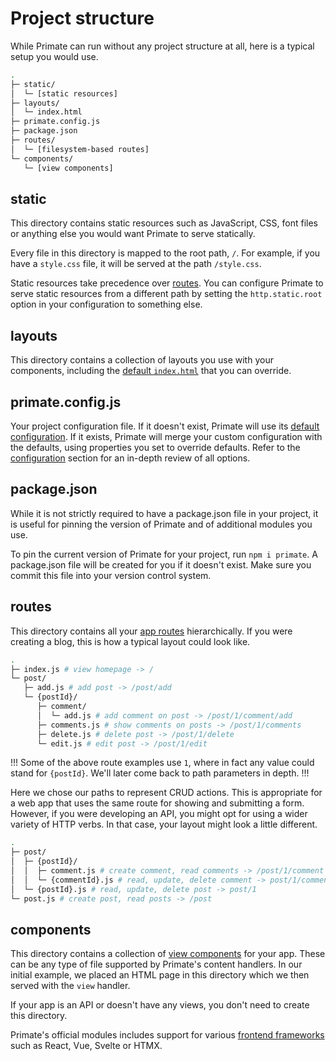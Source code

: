 # Project structure

While Primate can run without any project structure at all, here is a typical
setup you would use.

```sh
.
├─ static/
│  └─ [static resources]
├─ layouts/
│  └─ index.html
├─ primate.config.js
├─ package.json
├─ routes/
│  └─ [filesystem-based routes]
└─ components/
   └─ [view components]
```

## static

This directory contains static resources such as JavaScript, CSS, font files or
anything else you would want Primate to serve statically.

Every file in this directory is mapped to the root path, `/`. For example, if
you have a `style.css` file, it will be served at the path `/style.css`.

Static resources take precedence over [routes][routes]. You can configure 
Primate to serve static resources from a different path by setting the
`http.static.root` option in your configuration to something else.

## layouts

This directory contains a collection of layouts you use with your components,
including the [default `index.html`][default-index] that you can override.

## primate.config.js

Your project configuration file. If it doesn't exist, Primate will use
its [default configuration][default-config]. If it exists, Primate will merge
your custom configuration with the defaults, using properties you set to
override defaults. Refer to the [configuration](/guide/configuration) section
for an in-depth review of all options.

## package.json

While it is not strictly required to have a package.json file in your project,
it is useful for pinning the version of Primate and of additional modules you
use.

To pin the current version of Primate for your project, run `npm i primate`. A
package.json file will be created for you if it doesn't exist. Make sure you
commit this file into your version control system.

## routes

This directory contains all your [app routes][routes] hierarchically. If you
were creating a blog, this is how a typical layout could look like.

```sh caption=routes | web app
.
├─ index.js # view homepage -> /
└─ post/
   ├─ add.js # add post -> /post/add
   └─ {postId}/
      ├─ comment/
      │  └─ add.js # add comment on post -> /post/1/comment/add
      ├─ comments.js # show comments on posts -> /post/1/comments
      ├─ delete.js # delete post -> /post/1/delete
      └─ edit.js # edit post -> /post/1/edit
```

!!!
Some of the above route examples use `1`, where in fact any value could stand
for `{postId}`. We'll later come back to path parameters in depth.
!!!

Here we chose our paths to represent CRUD actions. This is appropriate for a
web app that uses the same route for showing and submitting a form. However, if
you were developing an API, you might opt for using a wider variety of HTTP
verbs. In that case, your layout might look a little different.

```sh caption=routes | API
.
├─ post/
│  ├─ {postId}/
│  │  ├─ comment.js # create comment, read comments -> /post/1/comment
│  │  └─ {commentId}.js # read, update, delete comment -> post/1/comment/2
│  └─ {postId}.js # read, update, delete post -> post/1
└─ post.js # create post, read posts -> /post
```

## components

This directory contains a collection of [view components][components] for your
app. These can be any type of file supported by Primate's content handlers. In
our initial example, we placed an HTML page in this directory which we then
served with the `view` handler.

If your app is an API or doesn't have any views, you don't need to create this
directory.

Primate's official modules includes support for various [frontend
frameworks](/modules/frameworks) such as React, Vue, Svelte or HTMX.

[routes]: /guide/routes
[components]: /guide/components
[default-config]:
https://github.com/primatejs/primate/blob/master/packages/primate/src/defaults/primate.config.js
[default-index]:
https://github.com/primatejs/primate/blob/master/packages/primate/src/defaults/index.html

